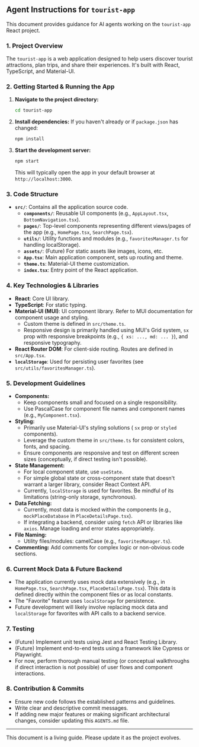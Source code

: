 ## Agent Instructions for `tourist-app`

This document provides guidance for AI agents working on the `tourist-app` React project.

### 1. Project Overview

The `tourist-app` is a web application designed to help users discover tourist attractions, plan trips, and share their experiences. It's built with React, TypeScript, and Material-UI.

### 2. Getting Started & Running the App

1.  **Navigate to the project directory:**
    ```bash
    cd tourist-app
    ```
2.  **Install dependencies:** If you haven't already or if `package.json` has changed:
    ```bash
    npm install
    ```
3.  **Start the development server:**
    ```bash
    npm start
    ```
    This will typically open the app in your default browser at `http://localhost:3000`.

### 3. Code Structure

*   **`src/`**: Contains all the application source code.
    *   **`components/`**: Reusable UI components (e.g., `AppLayout.tsx`, `BottomNavigation.tsx`).
    *   **`pages/`**: Top-level components representing different views/pages of the app (e.g., `HomePage.tsx`, `SearchPage.tsx`).
    *   **`utils/`**: Utility functions and modules (e.g., `favoritesManager.ts` for handling localStorage).
    *   **`assets/`**: (Future) For static assets like images, icons, etc.
    *   **`App.tsx`**: Main application component, sets up routing and theme.
    *   **`theme.ts`**: Material-UI theme customization.
    *   **`index.tsx`**: Entry point of the React application.

### 4. Key Technologies & Libraries

*   **React**: Core UI library.
*   **TypeScript**: For static typing.
*   **Material-UI (MUI)**: UI component library. Refer to MUI documentation for component usage and styling.
    *   Custom theme is defined in `src/theme.ts`.
    *   Responsive design is primarily handled using MUI's Grid system, `sx` prop with responsive breakpoints (e.g., `{ xs: ..., md: ... }`), and responsive typography.
*   **React Router DOM**: For client-side routing. Routes are defined in `src/App.tsx`.
*   **`localStorage`**: Used for persisting user favorites (see `src/utils/favoritesManager.ts`).

### 5. Development Guidelines

*   **Components:**
    *   Keep components small and focused on a single responsibility.
    *   Use PascalCase for component file names and component names (e.g., `MyComponent.tsx`).
*   **Styling:**
    *   Primarily use Material-UI's styling solutions ( `sx` prop or `styled` components).
    *   Leverage the custom theme in `src/theme.ts` for consistent colors, fonts, and spacing.
    *   Ensure components are responsive and test on different screen sizes (conceptually, if direct testing isn't possible).
*   **State Management:**
    *   For local component state, use `useState`.
    *   For simple global state or cross-component state that doesn't warrant a larger library, consider React Context API.
    *   Currently, `localStorage` is used for favorites. Be mindful of its limitations (string-only storage, synchronous).
*   **Data Fetching:**
    *   Currently, most data is mocked within the components (e.g., `mockPlaceDatabase` in `PlaceDetailsPage.tsx`).
    *   If integrating a backend, consider using `fetch` API or libraries like `axios`. Manage loading and error states appropriately.
*   **File Naming:**
    *   Utility files/modules: camelCase (e.g., `favoritesManager.ts`).
*   **Commenting:** Add comments for complex logic or non-obvious code sections.

### 6. Current Mock Data & Future Backend

*   The application currently uses mock data extensively (e.g., in `HomePage.tsx`, `SearchPage.tsx`, `PlaceDetailsPage.tsx`). This data is defined directly within the component files or as local constants.
*   The "Favorite" feature uses `localStorage` for persistence.
*   Future development will likely involve replacing mock data and `localStorage` for favorites with API calls to a backend service.

### 7. Testing

*   (Future) Implement unit tests using Jest and React Testing Library.
*   (Future) Implement end-to-end tests using a framework like Cypress or Playwright.
*   For now, perform thorough manual testing (or conceptual walkthroughs if direct interaction is not possible) of user flows and component interactions.

### 8. Contribution & Commits

*   Ensure new code follows the established patterns and guidelines.
*   Write clear and descriptive commit messages.
*   If adding new major features or making significant architectural changes, consider updating this `AGENTS.md` file.

---

This document is a living guide. Please update it as the project evolves.
